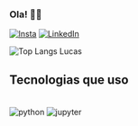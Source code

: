 ### Ola! 🖐🏽
[![Insta](https://img.shields.io/badge/Instagram-E4405F?style=for-the-badge&logo=instagram&logoColor=white)](https://www.instagram.com/lucasvrib/)
[![LinkedIn](https://img.shields.io/badge/LinkedIn-0077B5?style=for-the-badge&logo=linkedin&logoColor=white)](https://www.linkedin.com/in/lucasvrib/)

![Top Langs Lucas](https://github-readme-stats.vercel.app/api/top-langs/?username=Lucasvrib&layout=compact)
## Tecnologias que uso
<div style="display: inline_block"><br/>
<img align="center" alt="python" src="https://img.shields.io/badge/Python-14354C?style=for-the-badge&logo=python&logoColor=white" />
<img align="center" alt="jupyter" src="https://img.shields.io/badge/Made%20with-Jupyter-orange?style=for-the-badge&logo=Jupyter" />


</div>
